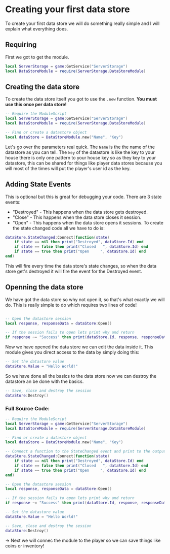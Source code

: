 # Creating your first data store

To create your first data store we will do something really simple and I will explain what everything does.

## Requiring
First we got to get the module.
```lua
local ServerStorage = game:GetService("ServerStorage")
local DataStoreModule = require(ServerStorage.DataStoreModule)
```

## Creating the data store
To create the data store itself you got to use the `.new` function. **You must use this once per data store!**
```lua
-- Require the ModuleScript
local ServerStorage = game:GetService("ServerStorage")
local DataStoreModule = require(ServerStorage.DataStoreModule)

-- Find or create a datastore object
local dataStore = DataStoreModule.new("Name", "Key")
```
Let's go over the parameters real quick. The `Name` is the the name of the datastore as you can tell. The `key` of the datastore is like the key to your house there is only one pattern to your house key so as they key to your datastore, this can be shared for things like player data stores because you will most of the times will put the player's user id as the key.

## Adding State Events
This is optional but this is great for debugging your code. There are 3 state events:
* "Destroyed" - This happens when the data store gets destroyed.
* "Close" - This happens when the data store closes it session.
* "Open" - This happens when the data store opens it sessions.
To create the state changed code all we have to do is:
```lua
dataStore.StateChanged:Connect(function(state)
    if state == nil then print("Destroyed", dataStore.Id) end
    if state == false then print("Closed   ", dataStore.Id) end
    if state == true then print("Open     ", dataStore.Id) end
end)
```
This will fire every time the data store's state changes, so when the data store get's destroyed it will fire the event for the Destroyed event.

## Openning the data store
We have got the data store so why not open it, so that's what exactly we will do. This is really simple to do which requires two lines of code!
```lua

-- Open the datastore session
local response, responseData = dataStore:Open()

-- If the session fails to open lets print why and return
if response ~= "Success" then print(dataStore.Id, response, responseData) return end
```
Now we have opened the data store we can edit the data inside it. This module gives you direct access to the data by simply doing this:
```lua
-- Set the datastore value
dataStore.Value = "Hello World!"
```
So we have done all the basics to the data store now we can destroy the datastore an be done with the basics.
```lua
-- Save, close and destroy the session
dataStore:Destroy()
```

### Full Source Code:
```lua
-- Require the ModuleScript
local ServerStorage = game:GetService("ServerStorage")
local DataStoreModule = require(ServerStorage.DataStoreModule)

-- Find or create a datastore object
local dataStore = DataStoreModule.new("Name", "Key")

-- Connect a function to the StateChanged event and print to the output when the state changes
dataStore.StateChanged:Connect(function(state)
    if state == nil then print("Destroyed", dataStore.Id) end
    if state == false then print("Closed   ", dataStore.Id) end
    if state == true then print("Open     ", dataStore.Id) end
end)

-- Open the datastore session
local response, responseData = dataStore:Open()

-- If the session fails to open lets print why and return
if response ~= "Success" then print(dataStore.Id, response, responseData) return end

-- Set the datastore value
dataStore.Value = "Hello World!"

-- Save, close and destroy the session
dataStore:Destroy()
```

-> Next we will connec the module to the player so we can save things like coins or inventory!
